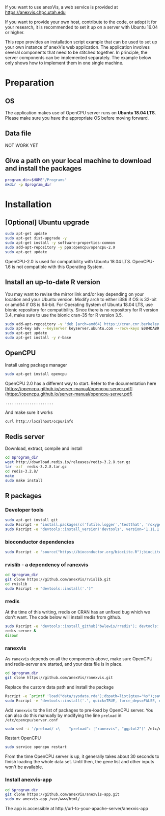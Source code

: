 If you want to use anexVis, a web service is provided at https://anexvis.chpc.utah.edu

If you want to provide your own host, contribute to the code, or adopt it for your research, it is recommended to set it up on a server with Ubuntu 16.04 or higher.

This repo provides an installation script example that can be used to set up your own instance of anexVis web application. 
The application involves several components that need to be stitched together. In principle, the server components can be implemented separately.
The example below only shows how to implement them in one single machine.

# Preparation

## OS
The application makes use of OpenCPU server runs on **Ubuntu 18.04 LTS**. Please make sure you have the appropriate OS before moving forward.

## Data file

NOT WORK YET

## Give a path on your local machine to download and install the packages
```bash
program_dir=$HOME"/Programs"
mkdir -p $program_dir
```
# Installation

## [Optional] Ubuntu upgrade

```bash
sudo apt-get update
sudo apt-get dist-upgrade -y
sudo apt-get install -y software-properties-common
sudo add-apt-repository -y ppa:opencpu/opencpu-2.0
sudo apt-get update
```

OpenCPU-2.0 is used for compatibility with Ubuntu 18.04 LTS. OpenCPU-1.6 is not compatible with this Operating System.

## Install an up-to-date R version
You may want to revise the mirror link and/or key depending on your location and your Ubuntu version. Modify arch to either i386 if OS is 32-bit or amd64 if OS is 64-bit.
For Operating System of Ubuntu 18.04 LTS, use bionic repository for compatibility. Since there is no repository for R version 3.4, make sure to use the bionic cran-35 for R version 3.5.

```bash
sudo add-apt-repository -y "deb [arch=amd64] https://cran.cnr.berkeley.edu/bin/linux/ubuntu bionic-cran35/"
sudo apt-key adv --keyserver keyserver.ubuntu.com --recv-keys E084DAB9
sudo apt-get update
sudo apt-get install -y r-base
```
## OpenCPU

Install using package manager

```bash
sudo apt-get install opencpu
```

OpenCPU 2.0 has a different way to start. Refer to the documentation here [https://opencpu.github.io/server-manual/opencpu-server.pdf](https://opencpu.github.io/server-manual/opencpu-server.pdf)

```bash
......................
```

And make sure it works
```bash
curl http://localhost/ocpu/info
```

## Redis server

Download, extract, compile and install
```bash
cd $program_dir
wget http://download.redis.io/releases/redis-3.2.8.tar.gz
tar -xzf  redis-3.2.8.tar.gz
cd redis-3.2.8/
make
sudo make install
```

## R packages

### Developer tools

```bash
sudo apt-get install git
sudo Rscript -e "install.packages(c('futile.logger','testthat', 'roxygen2'), repos='https://cran.cnr.berkeley.edu/',Ncpus=2)"
sudo Rscript -e "devtools::install_version('devtools', version='1.11.1', repos='https://cran.cnr.berkeley.edu/',Ncpus=2,quiet=TRUE)"
```
### bioconductor dependencies

```bash
sudo Rscript -e 'source("https://bioconductor.org/biocLite.R");biocLite("rhdf5");'
```
### rvislib - a dependency of ranexvis
```bash
cd $program_dir
git clone https://github.com/anexVis/rvislib.git
cd rvislib
sudo Rscript -e "devtools::install('.')"
```
### rredis

At the time of this writing, rredis on CRAN has an unfixed bug which we don't want. The code below will install rredis from github.
```bash
sudo Rscript -e 'devtools::install_github("bwlewis/rredis"); devtools::install_dev_deps(".")'
redis-server &
disown
```


### ranexvis
As `ranexvis` depends on all the components above, make sure OpenCPU and redis-server are started, and your data file is in place.
```bash
cd $program_dir
git clone https://github.com/anexVis/ranexvis.git
```

Replace the custom data path and install the package

```bash
Rscript -e `printf 'load("data/sysdata.rda");dbpath=list(gtex="%s");save(list=ls(),file="data/sysdata.rda")' $DATAPATH`
sudo Rscript -e "devtools::install('.', quick=TRUE, force_deps=FALSE, upgrade_dependencies=FALSE)"
```

Add `ranexvis` to the list of packages to pre-load by OpenCPU server. You can also do this manually by modifying the line `preload` in `/etc/opencpu/server.conf`

```bash
sudo sed -i '/preload/ c\    "preload": ["ranexvis", "ggplot2"]' /etc/opencpu/server.conf
```
Restart OpenCPU
```bash
sudo service opencpu restart
```

From the time OpenCPU server is up, it generally takes about 30 seconds to finish loading the whole data set. Until then, the gene list and other inputs won't be available.

### Install anexvis-app

```bash
cd $program_dir
git clone https://github.com/anexVis/anexvis-app.git
sudo mv anexvis-app /var/www/html/
```
The app is accessible at http://url-to-your-apache-server/anexvis-app
